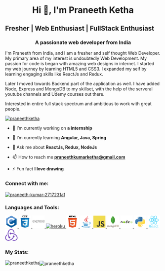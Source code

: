 <h1 align="center">Hi 👋, I'm Praneeth Ketha</h1>
<h2> Fresher | Web Enthusiast | FullStack Enthusiast </h2>
<h3 align="center">A passionate web developer from India</h3>

I'm Praneeth from India, and I am a fresher and self thought Web Developer. My primary area of my interest is undoubtedly Web Development. My passion for code is began with amazing web designs in internet. I started my web journey by learning HTML5 and CSS3. I expanded my self by learning engaging skills like ReactJs and Redux. 

Later I moved towards Backend part of the application as well. I have added Node, Express and MongoDB to my skillset, with the help of the serveral youtube channels and Udemy courses out there.

Interested in entire full stack spectrum and ambitious to work with great people.
<p align="left"> <a href="https://github.com/ryo-ma/github-profile-trophy"><img src="https://github-profile-trophy.vercel.app/?username=praneethketha" alt="praneethketha" /></a> </p>

- 🔭 I’m currently working on **a internship**

- 🌱 I’m currently learning **Angular, Java, Spring**

- 💬 Ask me about **ReactJs, Redux, NodeJs**

- 📫 How to reach me **praneethkumarketha@gmail.com**

- ⚡ Fun fact **I love drawing**

<h3 align="left">Connect with me:</h3>
<p align="left">
<a href="https://linkedin.com/in/praneeth-kumar-2717231a1" target="blank"><img align="center" src="https://raw.githubusercontent.com/rahuldkjain/github-profile-readme-generator/master/src/images/icons/Social/linked-in-alt.svg" alt="praneeth-kumar-2717231a1" height="30" width="40" /></a>
</p>

<h3 align="left">Languages and Tools:</h3>
<p align="left"> <a href="https://www.cprogramming.com/" target="_blank" rel="noreferrer"> <img src="https://raw.githubusercontent.com/devicons/devicon/master/icons/c/c-original.svg" alt="c" width="40" height="40"/> </a> <a href="https://www.w3schools.com/css/" target="_blank" rel="noreferrer"> <img src="https://raw.githubusercontent.com/devicons/devicon/master/icons/css3/css3-original-wordmark.svg" alt="css3" width="40" height="40"/> </a> <a href="https://expressjs.com" target="_blank" rel="noreferrer"> <img src="https://raw.githubusercontent.com/devicons/devicon/master/icons/express/express-original-wordmark.svg" alt="express" width="40" height="40"/> </a> <a href="https://heroku.com" target="_blank" rel="noreferrer"> <img src="https://www.vectorlogo.zone/logos/heroku/heroku-icon.svg" alt="heroku" width="40" height="40"/> </a> <a href="https://www.w3.org/html/" target="_blank" rel="noreferrer"> <img src="https://raw.githubusercontent.com/devicons/devicon/master/icons/html5/html5-original-wordmark.svg" alt="html5" width="40" height="40"/> </a> <a href="https://www.java.com" target="_blank" rel="noreferrer"> <img src="https://raw.githubusercontent.com/devicons/devicon/master/icons/java/java-original.svg" alt="java" width="40" height="40"/> </a> <a href="https://developer.mozilla.org/en-US/docs/Web/JavaScript" target="_blank" rel="noreferrer"> <img src="https://raw.githubusercontent.com/devicons/devicon/master/icons/javascript/javascript-original.svg" alt="javascript" width="40" height="40"/> </a> <a href="https://www.mongodb.com/" target="_blank" rel="noreferrer"> <img src="https://raw.githubusercontent.com/devicons/devicon/master/icons/mongodb/mongodb-original-wordmark.svg" alt="mongodb" width="40" height="40"/> </a> <a href="https://nodejs.org" target="_blank" rel="noreferrer"> <img src="https://raw.githubusercontent.com/devicons/devicon/master/icons/nodejs/nodejs-original-wordmark.svg" alt="nodejs" width="40" height="40"/> </a> <a href="https://www.python.org" target="_blank" rel="noreferrer"> <img src="https://raw.githubusercontent.com/devicons/devicon/master/icons/python/python-original.svg" alt="python" width="40" height="40"/> </a> <a href="https://reactjs.org/" target="_blank" rel="noreferrer"> <img src="https://raw.githubusercontent.com/devicons/devicon/master/icons/react/react-original-wordmark.svg" alt="react" width="40" height="40"/> </a> <a href="https://redux.js.org" target="_blank" rel="noreferrer"> <img src="https://raw.githubusercontent.com/devicons/devicon/master/icons/redux/redux-original.svg" alt="redux" width="40" height="40"/> </a> </p>

<h3>My Stats:</h3>

<p><img align="left" src="https://github-readme-stats.vercel.app/api/top-langs?username=praneethketha&show_icons=true&locale=en&layout=compact" height="190" alt="praneethketha" /></p>

<!-- <p>&nbsp;<img align="center" src="https://github-readme-stats.vercel.app/api?username=praneethketha&show_icons=true&locale=en" alt="praneethketha" /></p> -->

<p><img align="center" src="https://github-readme-streak-stats.herokuapp.com/?user=praneethketha&" alt="praneethketha" height="190"/></p>
